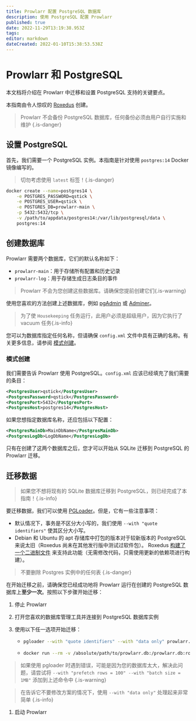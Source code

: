 ```yaml
---
title: Prowlarr 配置 PostgreSQL 数据库
description: 使用 PostgreSQL 配置 Prowlarr
published: true
date: 2022-11-29T13:19:38.953Z
tags: 
editor: markdown
dateCreated: 2022-01-10T15:38:53.538Z
---
```


# Prowlarr 和 PostgreSQL

本文档将介绍在 Prowlarr 中迁移和设置 PostgreSQL 支持的关键要点。

本指南由令人惊叹的 [Roxedus](https://github.com/Roxedus) 创建。

> Prowlarr 不会备份 PostgreSQL 数据库，任何备份必须由用户自行实施和维护
{.is-danger}

## 设置 PostgreSQL

首先，我们需要一个 PostgreSQL 实例。本指南是针对使用 `postgres:14` Docker 镜像编写的。

> 切勿考虑使用 `latest` 标签！{.is-danger}

```bash
docker create --name=postgres14 \
    -e POSTGRES_PASSWORD=qstick \
    -e POSTGRES_USER=qstick \
    -e POSTGRES_DB=prowlarr-main \
    -p 5432:5432/tcp \
    -v /path/to/appdata/postgres14:/var/lib/postgresql/data \
    postgres:14
```

## 创建数据库

Prowlarr 需要两个数据库，它们的默认名称如下：

- `prowlarr-main`：用于存储所有配置和历史记录
- `prowlarr-log`：用于存储生成日志条目的事件

> Prowlarr 不会为您创建这些数据库。请确保您提前创建它们{.is-warning}

使用您喜欢的方法创建上述数据库，例如 [pgAdmin](https://www.pgadmin.org/) 或 [Adminer](https://www.adminer.org/)。

> 为了使 `Housekeeping` 任务运行，此用户必须是超级用户，因为它执行了 vacuum 任务{.is-info}

您可以为数据库指定任何名称，但请确保 `config.xml` 文件中具有正确的名称。有关更多信息，请参阅 [模式创建](/prowlarr/postgres-setup#schema-creation)。

### 模式创建

我们需要告诉 Prowlarr 使用 PostgreSQL。`config.xml` 应该已经填充了我们需要的条目：

```xml
<PostgresUser>qstick</PostgresUser>
<PostgresPassword>qstick</PostgresPassword>
<PostgresPort>5432</PostgresPort>
<PostgresHost>postgres14</PostgresHost>
```

如果您想指定数据库名称，还应包括以下配置：

```xml
<PostgresMainDb>MainDbName</PostgresMainDb>
<PostgresLogDb>LogDbName</PostgresLogDb>
```

只有在创建了这两个数据库之后，您才可以开始从 SQLite 迁移到 PostgreSQL 的 Prowlarr 迁移。

## 迁移数据

> 如果您不想将现有的 SQLite 数据库迁移到 PostgreSQL，则已经完成了本指南！{.is-info}

要迁移数据，我们可以使用 [PGLoader](https://github.com/dimitri/pgloader)。但是，它有一些注意事项：

- 默认情况下，事务是不区分大小写的，我们使用 `--with "quote identifiers"` 使其区分大小写。
- Debian 和 Ubuntu 的 apt 存储库中打包的版本对于较新版本的 PostgreSQL 来说太旧（Roxedus 尚未在其他发行版中测试过软件包）。
  Roxedus [构建了一个二进制文件](https://github.com/Roxedus/Pgloader-bin) 来支持此功能（无需修改代码，只需使用更新的依赖项进行构建）。

> 不要删除 Postgres 实例中的任何表 {.is-danger}

在开始迁移之前，请确保您已经成功地将 Prowlarr 运行在创建的 PostgreSQL 数据库上**至少一次**。按照以下步骤开始迁移：

1. 停止 Prowlarr
1. 打开您喜欢的数据库管理工具并连接到 PostgreSQL 数据库实例
1. 使用以下任一选项开始迁移：

    - ```bash
      pgloader --with "quote identifiers" --with "data only" prowlarr.db 'postgresql://qstick:qstick@localhost/prowlarr-main'
      ```

    - ```bash
      docker run --rm -v /absolute/path/to/prowlarr.db:/prowlarr.db:ro --network=host ghcr.io/roxedus/pgloader --with "quote identifiers" --with "data only" /prowlarr.db "postgresql://qstick:qstick@localhost/prowlarr-main"
      ```

  > 如果使用 pgloader 时遇到错误，可能是因为您的数据库太大，解决此问题，请尝试将 `--with "prefetch rows = 100" --with "batch size = 1MB"` 添加到上述命令中
  {.is-warning}

  > 在告诉它不要修改方案的情况下，使用 `--with "data only"` 处理起来非常简单
  {.is-info}

1. 启动 Prowlarr